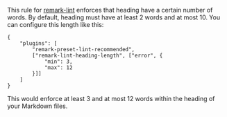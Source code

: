 This rule for [remark-lint][] enforces that heading have a certain number of
words. By default, heading must have at least 2 words and at most 10. You can
configure this length like this:

```
{
    "plugins": [
        "remark-preset-lint-recommended",
        ["remark-lint-heading-length", ["error", {
            "min": 3,
            "max": 12
        }]]
    ]
}
```

This would enforce at least 3 and at most 12 words within the heading of your
Markdown files.

[remark-lint]: https://github.com/wooorm/remark-lin